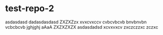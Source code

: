 # test-repo-2
asdasdasd
dadasdasdasd
ZXZXZzx
xvxcvxccv
cvbcvbcvb
bnvbnvbn
vcbcbcvb
jghjghj
aAaA
ZXZXZXZX
asdasdadsd
xcvxvxcv
zxczczzxc
zczxc
